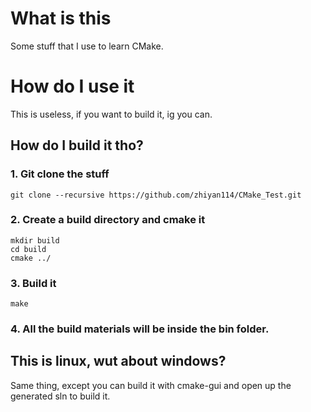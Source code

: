 # What is this
Some stuff that I use to learn CMake.
# How do I use it
This is useless, if you want to build it, ig you can.
## How do I build it tho?
### 1. Git clone the stuff
`git clone --recursive https://github.com/zhiyan114/CMake_Test.git`
### 2. Create a build directory and cmake it
```
mkdir build
cd build
cmake ../
```
### 3. Build it
`make`
### 4. All the build materials will be inside the bin folder.
## This is linux, wut about windows?
Same thing, except you can build it with cmake-gui and open up the generated sln to build it.